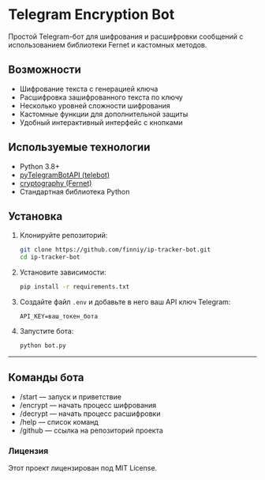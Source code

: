# Telegram Encryption Bot

Простой Telegram-бот для шифрования и расшифровки сообщений с использованием библиотеки Fernet и кастомных методов.

## Возможности

- Шифрование текста с генерацией ключа
- Расшифровка зашифрованного текста по ключу
- Несколько уровней сложности шифрования
- Кастомные функции для дополнительной защиты
- Удобный интерактивный интерфейс с кнопками

## Используемые технологии

- Python 3.8+
- [pyTelegramBotAPI (telebot)](https://github.com/eternnoir/pyTelegramBotAPI)
- [cryptography (Fernet)](https://cryptography.io/en/latest/)
- Стандартная библиотека Python

## Установка

1. Клонируйте репозиторий:

   ```bash
   git clone https://github.com/finniy/ip-tracker-bot.git
   cd ip-tracker-bot


2. Установите зависимости:

   ```bash
   pip install -r requirements.txt
   ```

3. Создайте файл `.env` и добавьте в него ваш API ключ Telegram:

   ```
   API_KEY=ваш_токен_бота
   ```

4. Запустите бота:

   ```bash
   python bot.py
   ```

---

## Команды бота

- /start — запуск и приветствие
- /encrypt — начать процесс шифрования
- /decrypt — начать процесс расшифровки
- /help — список команд
- /github — ссылка на репозиторий проекта

### Лицензия
Этот проект лицензирован под MIT License.